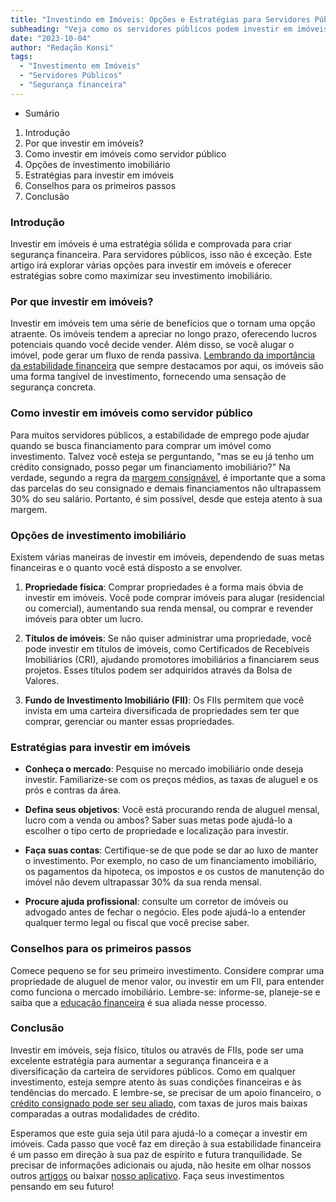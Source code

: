 ```yaml
---
title: "Investindo em Imóveis: Opções e Estratégias para Servidores Públicos"
subheading: "Veja como os servidores públicos podem investir em imóveis para aumentar sua segurança financeira."
date: "2023-10-04"
author: "Redação Konsi"
tags:
  - "Investimento em Imóveis"
  - "Servidores Públicos"
  - "Segurança financeira"
---
```


- Sumário

1. Introdução
2. Por que investir em imóveis?
3. Como investir em imóveis como servidor público
4. Opções de investimento imobiliário
5. Estratégias para investir em imóveis
6. Conselhos para os primeiros passos
7. Conclusão

### Introdução

Investir em imóveis é uma estratégia sólida e comprovada para criar segurança financeira. Para servidores públicos, isso não é exceção. Este artigo irá explorar várias opções para investir em imóveis e oferecer estratégias sobre como maximizar seu investimento imobiliário.

### Por que investir em imóveis?

Investir em imóveis tem uma série de benefícios que o tornam uma opção atraente. Os imóveis tendem a apreciar no longo prazo, oferecendo lucros potenciais quando você decide vender. Além disso, se você alugar o imóvel, pode gerar um fluxo de renda passiva. [Lembrando da importância da estabilidade financeira](https://konsi.com.br/postagens/estabilidade-financeira-para-servidores-pblicos) que sempre destacamos por aqui, os imóveis são uma forma tangível de investimento, fornecendo uma sensação de segurança concreta.

### Como investir em imóveis como servidor público

Para muitos servidores públicos, a estabilidade de emprego pode ajudar quando se busca financiamento para comprar um imóvel como investimento. Talvez você esteja se perguntando, "mas se eu já tenho um crédito consignado, posso pegar um financiamento imobiliário?" Na verdade, segundo a regra da [margem consignável](https://konsi.com.br/postagens/entendendo-a-margem-consignvel-como-planejar-seu-crdito-consignado), é importante que a soma das parcelas do seu consignado e demais financiamentos não ultrapassem 30% do seu salário. Portanto, é sim possível, desde que esteja atento à sua margem.

### Opções de investimento imobiliário

Existem várias maneiras de investir em imóveis, dependendo de suas metas financeiras e o quanto você está disposto a se envolver.

1. **Propriedade física**: Comprar propriedades é a forma mais óbvia de investir em imóveis. Você pode comprar imóveis para alugar (residencial ou comercial), aumentando sua renda mensal, ou comprar e revender imóveis para obter um lucro.

2. **Títulos de imóveis**: Se não quiser administrar uma propriedade, você pode investir em títulos de imóveis, como Certificados de Recebíveis Imobiliários (CRI), ajudando promotores imobiliários a financiarem seus projetos. Esses títulos podem ser adquiridos através da Bolsa de Valores.

3. **Fundo de Investimento Imobiliário (FII)**: Os FIIs permitem que você invista em uma carteira diversificada de propriedades sem ter que comprar, gerenciar ou manter essas propriedades.

### Estratégias para investir em imóveis

- **Conheça o mercado**: Pesquise no mercado imobiliário onde deseja investir. Familiarize-se com os preços médios, as taxas de aluguel e os prós e contras da área.

- **Defina seus objetivos**: Você está procurando renda de aluguel mensal, lucro com a venda ou ambos? Saber suas metas pode ajudá-lo a escolher o tipo certo de propriedade e localização para investir.

- **Faça suas contas**: Certifique-se de que pode se dar ao luxo de manter o investimento. Por exemplo, no caso de um financiamento imobiliário, os pagamentos da hipoteca, os impostos e os custos de manutenção do imóvel não devem ultrapassar 30% da sua renda mensal.

- **Procure ajuda profissional**: consulte um corretor de imóveis ou advogado antes de fechar o negócio. Eles pode ajudá-lo a entender qualquer termo legal ou fiscal que você precise saber.

### Conselhos para os primeiros passos

Comece pequeno se for seu primeiro investimento. Considere comprar uma propriedade de aluguel de menor valor, ou investir em um FII, para entender como funciona o mercado imobiliário. Lembre-se: informe-se, planeje-se e saiba que a [educação financeira](https://konsi.com.br/postagens/a-importncia-da-educao-financeira-para-servidores-pblicos-e-como-implement-la-em-sua-vida) é sua aliada nesse processo.

### Conclusão

Investir em imóveis, seja físico, títulos ou através de FIIs, pode ser uma excelente estratégia para aumentar a segurança financeira e a diversificação da carteira de servidores públicos. Como em qualquer investimento, esteja sempre atento às suas condições financeiras e às tendências do mercado. E lembre-se, se precisar de um apoio financeiro, o [crédito consignado pode ser seu aliado](https://konsi.com.br/postagens/por-que-o-crdito-consignado-a-melhor-escolha-para-servidores-pblicos), com taxas de juros mais baixas comparadas a outras modalidades de crédito.

Esperamos que este guia seja útil para ajudá-lo a começar a investir em imóveis. Cada passo que você faz em direção à sua estabilidade financeira é um passo em direção à sua paz de espírito e futura tranquilidade. Se precisar de informações adicionais ou ajuda, não hesite em olhar nossos outros [artigos](https://konsi.com.br/postagens) ou baixar [nosso aplicativo](<Link de download do aplicativo Konsi>).
Faça seus investimentos pensando em seu futuro!